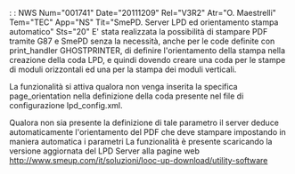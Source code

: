  :  : NWS Num="001741" Date="20111209" Rel="V3R2" Atr="O. Maestrelli" Tem="TEC" App="NS" Tit="SmePD. Server LPD ed orientamento stampa automatico" Sts="20"
E' stata realizzata la possibilità di stampare PDF tramite G87 e SmePD senza la necessità, anche per
 le code definite con  print_handler GHOSTPRINTER, di definire l'orientamento della stampa nella creazione della coda LPD, e quindi dovendo creare una coda per le stampe di moduli orizzontali ed una per la stampa dei moduli verticali.

La funzionalità si attiva qualora non venga inserita la specifica page_orientation nella definizione
 della coda presente nel file di configurazione lpd_config.xml.

Qualora non sia presente la definizione di tale parametro il server deduce automaticamente l'orientamento del PDF che deve stampare impostando in maniera automatica i parametri La funzionalità è presente scaricando la versione aggiornata del LPD Server alla pagine web http://www.smeup.com/it/soluzioni/looc-up-download/utility-software

